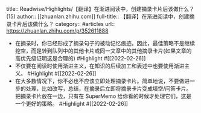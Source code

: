 title:: Readwise/Highlights/【翻译】在渐进阅读中，创建摘录卡片后该做什么？ (15)
author:: [[zhuanlan.zhihu.com]]
full-title:: 【翻译】在渐进阅读中，创建摘录卡片后该做什么？
category:: #articles
url:: https://zhuanlan.zhihu.com/p/352611888

- 在摘录时，你已经形成了摘录句子的被动记忆痕迹。因此，最佳策略不是继续挖空，而是转到队列中的其他卡片或同一文章中的其他摘录卡片(如果文章的高优先级证明这是合理的) #Highlight #[[2022-02-26]]
- 不仅要在阅读时使用渐进主义，在知识的后续加工和表述中也要使用渐进主义。 #Highlight #[[2022-02-26]]
- 在大多数情况下，你不必也不应该立即处理摘录卡片。简单地说，不要做进一步的处理，比如改写，总结，在摘录后立即将摘录卡片变成填空/问答卡片。把摘录卡片放在一边，只有在 SuperMemo 给你看的时候才处理它们，这是一个更好的策略。 #Highlight #[[2022-02-26]]